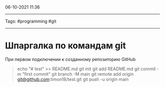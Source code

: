 06-10-2021
11:36
***
Tags: #programming #git
***
# Шпаргалка по командам git

При первом подключении к созданному репозиторию GitHub
>echo "# test" >> README.md
git init
git add README.md
git commit -m "first commit"
git branch -M main
git remote add origin git@github.com:timon18/test.git
git push -u origin main
